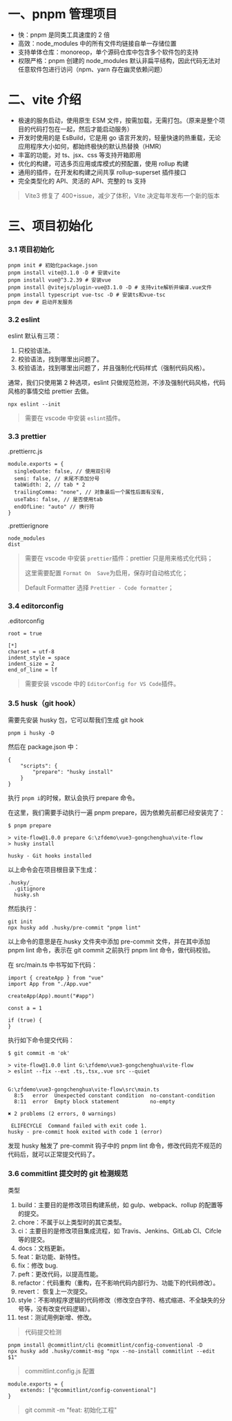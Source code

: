 # 一、pnpm 管理项目

- 快：pnpm 是同类工具速度的 2 倍
- 高效：node_modules 中的所有文件均链接自单一存储位置
- 支持单体仓库：monoreop，单个源码仓库中包含多个软件包的支持
- 权限严格：pnpm 创建的 node_modules 默认非扁平结构，因此代码无法对任意软件包进行访问（npm、yarn 存在幽灵依赖问题）

# 二、vite 介绍

- 极速的服务启动，使用原生 ESM 文件，按需加载，无需打包。（原来是整个项目的代码打包在一起，然后才能启动服务）
- 开发时使用的是 EsBuild，它是用 go 语言开发的，轻量快速的热重载，无论应用程序大小如何，都始终极快的默认热替换（HMR）
- 丰富的功能，对 ts、jsx、css 等支持开箱即用
- 优化的构建，可选多页应用或库模式的预配置，使用 rollup 构建
- 通用的插件，在开发和构建之间共享 rollup-superset 插件接口
- 完全类型化的 API、灵活的 API、完整的 ts 支持

> Vite3 修复了 400+issue，减少了体积，Vite 决定每年发布一个新的版本

# 三、项目初始化

### 3.1 项目初始化

```
pnpm init # 初始化package.json
pnpm install vite@3.1.0 -D # 安装vite
pnpm install vue@^3.2.39 # 安装vue
pnpm install @vitejs/plugin-vue@3.1.0 -D # 支持vite解析并编译.vue文件
pnpm install typescript vue-tsc -D # 安装ts和vue-tsc
pnpm dev # 启动开发服务
```

### 3.2 eslint

eslint 默认有三项：

1. 只校验语法。
2. 校验语法，找到哪里出问题了。
3. 校验语法，找到哪里出问题了，并且强制化代码样式（强制代码风格）。

通常，我们只使用第 2 种选项，eslint 只做规范检测，不涉及强制代码风格，代码风格的事情交给 prettier 去做。

```
npx eslint --init
```

> 需要在 vscode 中安装 `eslint`插件。

### 3.3 prettier

.prettierrc.js

```
module.exports = {
  singleQuote: false, // 使用双引号
  semi: false, // 末尾不添加分号
  tabWidth: 2, // tab * 2
  trailingComma: "none", // 对象最后一个属性后面有没有,
  useTabs: false, // 是否使用tab
  endOfLine: "auto" // 换行符
}

```

.prettierignore

```
node_modules
dist
```

> 需要在 vscode 中安装 `prettier`插件：prettier 只是用来格式化代码；
>
> 这里需要配置 `Format On  Save`为启用，保存时自动格式化；
>
> Default Formatter 选择 `Prettier - Code formatter`；

### 3.4 editorconfig

.editorconfig

```
root = true

[*]
charset = utf-8
indent_style = space
indent_size = 2
end_of_line = lf
```

> 需要安装 vscode 中的 `EditorConfig for VS Code`插件。

### 3.5 husk（git hook）

需要先安装 husky 包，它可以帮我们生成 git hook

```
pnpm i husky -D
```

然后在 package.json 中：

```
{
	"scripts": {
		"prepare": "husky install"
	}
}
```

执行 `pnpm i`的时候，默认会执行 prepare 命令。

在这里，我们需要手动执行一遍 pnpm prepare，因为依赖先前都已经安装完了：

```
$ pnpm prepare

> vite-flow@1.0.0 prepare G:\zfdemo\vue3-gongchenghua\vite-flow
> husky install

husky - Git hooks installed

```

以上命令会在项目根目录下生成：

```
.husky/_
  .gitignore
  husky.sh
```

然后执行：

```
git init
npx husky add .husky/pre-commit "pnpm lint"
```

以上命令的意思是在.husky 文件夹中添加 pre-commit 文件，并在其中添加 pnpm lint 命令，表示在 git commit 之前执行 pnpm lint 命令，做代码校验。

在 src/main.ts 中书写如下代码：

```
import { createApp } from "vue"
import App from "./App.vue"

createApp(App).mount("#app")

const a = 1

if (true) {
}

```

执行如下命令提交代码：

```
$ git commit -m 'ok'

> vite-flow@1.0.0 lint G:\zfdemo\vue3-gongchenghua\vite-flow
> eslint --fix --ext .ts,.tsx,.vue src --quiet


G:\zfdemo\vue3-gongchenghua\vite-flow\src\main.ts
  8:5   error  Unexpected constant condition  no-constant-condition
  8:11  error  Empty block statement          no-empty

✖ 2 problems (2 errors, 0 warnings)

 ELIFECYCLE  Command failed with exit code 1.
husky - pre-commit hook exited with code 1 (error)

```

发现 husky 触发了 pre-commit 钩子中的 pnpm lint 命令，修改代码完不规范的代码后，就可以正常提交代码了。

### 3.6 commitlint 提交时的 git 检测规范

类型

1. build：主要目的是修改项目构建系统，如 gulp、webpack、rollup 的配置等的提交。
2. chore：不属于以上类型时的其它类型。
3. ci：主要目的是修改项目集成流程，如 Travis、Jenkins、GitLab CI、Cifcle 等的提交。
4. docs：文档更新。
5. feat：新功能、新特性。
6. fix：修改 bug.
7. peft：更改代码，以提高性能。
8. refactor：代码重构（重构，在不影响代码内部行为、功能下的代码修改）。
9. revert： 恢复上一次提交。
10. style：不影响程序逻辑的代码修改（修改空白字符、格式缩进、不全缺失的分号等，没有改变代码逻辑）。
11. test：测试用例新增、修改。

> 代码提交检测

```
pnpm install @commitlint/cli @commitlint/config-conventional -D
npx husky add .husky/commit-msg "npx --no-install commitlint --edit $1"
```

> commitlint.config.js 配置

```
module.exports = {
	extends: ["@commitlint/config-conventional"]
}
```

> git commit -m "feat: 初始化工程"
